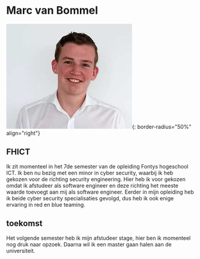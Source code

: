 # Marc van Bommel

![Marc van Bommel](./images/marc_small.jpg ){: border-radius="50%" align="right"}

## FHICT

Ik zit momenteel in het 7de semester van de opleiding Fontys hogeschool ICT. Ik ben nu bezig met een minor in cyber security, waarbij ik heb gekozen voor de richting security engineering. Hier heb ik voor gekozen omdat ik afstudeer als software engineer en deze richting het meeste waarde toevoegt aan mij als software engineer. Eerder in mijn opleiding heb ik beide cyber security specialisaties gevolgd, dus heb ik ook enige ervaring in red en blue teaming.

## toekomst

Het volgende semester heb ik mijn afstudeer stage, hier ben ik momenteel nog druk naar opzoek. Daarna wil ik een master gaan halen aan de universiteit.
